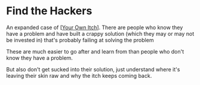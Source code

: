 # Find the Hackers

An expanded case of [[Your Own Itch]]. There are people who know they have a problem and have built a crappy solution (which they may or may not be invested in) that's probably failing at solving the problem

These are much easier to go after and learn from than people who don't know they have a problem.

But also don't get sucked into their solution, just understand where it's leaving their skin raw and why the itch keeps coming back.

[//begin]: # "Autogenerated link references for markdown compatibility"
[Your Own Itch]: your-own-itch "Your Own Itch"
[//end]: # "Autogenerated link references"